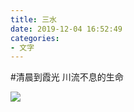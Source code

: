 ```yaml
---
title: 三水
date: 2019-12-04 16:52:49
categories:
- 文字
---
```


#清晨到霞光
川流不息的生命

![](https://timgsa.baidu.com/timg?image&quality=80&size=b9999_10000&sec=1575461317747&di=8d38f54b33778d0b43396e3b867f72b3&imgtype=0&src=http%3A%2F%2Fn.sinaimg.cn%2Ffront%2F22%2Fw1080h542%2F20180915%2FS4fh-hkahyhx0558678.jpg)
